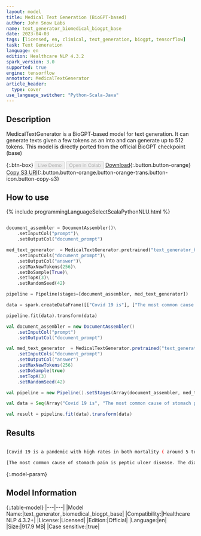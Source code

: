 ```yaml
---
layout: model
title: Medical Text Generation (BioGPT-based)
author: John Snow Labs
name: text_generator_biomedical_biogpt_base
date: 2023-04-03
tags: [licensed, en, clinical, text_generation, biogpt, tensorflow]
task: Text Generation
language: en
edition: Healthcare NLP 4.3.2
spark_version: 3.0
supported: true
engine: tensorflow
annotator: MedicalTextGenerator
article_header:
  type: cover
use_language_switcher: "Python-Scala-Java"
---
```


## Description

MedicalTextGenerator is a BioGPT-based model for text generation. It can generate texts given a few tokens as an into and can generate up to 512 tokens. This model is directly ported from the official BioGPT checkpoint (base)

{:.btn-box}
<button class="button button-orange" disabled>Live Demo</button>
<button class="button button-orange" disabled>Open in Colab</button>
[Download](https://s3.amazonaws.com/auxdata.johnsnowlabs.com/clinical/models/text_generator_biomedical_biogpt_base_en_4.3.2_3.0_1680514919715.zip){:.button.button-orange}
[Copy S3 URI](s3://auxdata.johnsnowlabs.com/clinical/models/text_generator_biomedical_biogpt_base_en_4.3.2_3.0_1680514919715.zip){:.button.button-orange.button-orange-trans.button-icon.button-copy-s3}

## How to use



<div class="tabs-box" markdown="1">
{% include programmingLanguageSelectScalaPythonNLU.html %}

```python

document_assembler = DocumentAssembler()\
    .setInputCol("prompt")\
    .setOutputCol("document_prompt")

med_text_generator  = MedicalTextGenerator.pretrained("text_generator_biomedical_biogpt_base", "en", "clinical/models")\
    .setInputCols("document_prompt")\
    .setOutputCol("answer")\
    .setMaxNewTokens(256)\
    .setDoSample(True)\
    .setTopK(3)\
    .setRandomSeed(42)

pipeline = Pipeline(stages=[document_assembler, med_text_generator])

data = spark.createDataFrame([["Covid 19 is"], ["The most common cause of stomach pain is"]]).toDF("document_prompt")

pipeline.fit(data).transform(data)

```
```scala
val document_assembler = new DocumentAssembler()
    .setInputCol("prompt")
    .setOutputCol("document_prompt")

val med_text_generator  = MedicalTextGenerator.pretrained("text_generator_biomedical_biogpt_base", "en", "clinical/models")
    .setInputCols("document_prompt")
    .setOutputCol("answer")
    .setMaxNewTokens(256)
    .setDoSample(true)
    .setTopK(3)
    .setRandomSeed(42)

val pipeline = new Pipeline().setStages(Array(document_assembler, med_text_generator))

val data = Seq(Array("Covid 19 is", "The most common cause of stomach pain is")).toDS.toDF("text")

val result = pipeline.fit(data).transform(data)
```
</div>

## Results

```bash

[Covid 19 is a pandemic with high rates in both mortality ( around 5 to 8 percent in the United States ) and economic loss, which are likely related to the disruption of social life. The COVID - 19 crisis has caused a significant reduction in healthcare capacity and has led to an increased risk of infection in healthcare facilities and patients with underlying conditions, which has increased morbidity, increased mortality rates in patients, and increased healthcare costs. The COVID - 19 pandemic has also led to a significant increase in the number of patients with chronic diseases, which has led to an increase in the number of patients with chronic conditions who are at high cardiovascular ( cardiovascular diseases &#91; CDs &#93; ) risk and therefore require intensive care. &quot; This review will discuss the impact of this COVID pandemic in the healthcare system, the potential impact in healthcare providers caring and treating patients with CDs, and the potential impact on the healthcare system. The COVID Pandemias- A Review of the Current Literature. The COVID - 19 pandemic has resulted in a significant increase in the number of patients with cardiovascular disease ( CVD ). The number of patients with CVD is expected to increase by approximately 20 percent by the end of 2020. The number of patients with CVD will also increase by approximately 20 percent by the end of 2020]

[The most common cause of stomach pain is peptic ulcer disease. The diagnosis of gastric ulcer is based on the presence and severity ( as determined by endoscopy ) of the ulcer, as confirmed on the basis ofendoscopic biopsy and gastric mucosal biopsy with urease tests, and by the presence of Helicobacter pylori. The treatment of gastric ulcer is based on the eradication of H. pylori. The aim of this study, conducted on the population aged over 40 in the city of Szczecin, was to determine the prevalence of H. pylori infection in patients with gastric ulcer and to assess the effectiveness of the eradication therapy. MATERIAL AND METHODS: The study involved patients aged over 40 who were admitted to the Gastroenterology Clinic of the Medical University of Szczecin with a diagnosis of gastric ulcer. The study was conducted on the population of patients with gastric ulcer, who were admitted to the Gastroenterology Clinic of the Medical University of Szczecin between January and December 2014. The study included patients with gastric ulcer who were admitted to the Gastroenterology Clinic of the Medical University of Szczecin between January and December 2014. The study was conducted on the population of patients aged over 40 who were admitted to the Gastroenterology Clinic of the] 

```

{:.model-param}
## Model Information

{:.table-model}
|---|---|
|Model Name:|text_generator_biomedical_biogpt_base|
|Compatibility:|Healthcare NLP 4.3.2+|
|License:|Licensed|
|Edition:|Official|
|Language:|en|
|Size:|917.9 MB|
|Case sensitive:|true|
